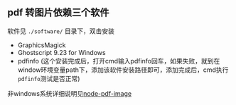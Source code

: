 ## pdf 转图片依赖三个软件

软件见 `./software/` 目录下，双击安装

- GraphicsMagick
- Ghostscript 9.23 for Windows
- pdfinfo (这个安装完成后，打开cmd输入pdfinfo回车，如果失败，就到在window环境变量path下，添加该软件安装路径即可，添加完成后，cmd执行`pdfinfo`测试是否正常)

非windows系统详细说明见[node-pdf-image](https://github.com/mooz/node-pdf-image)

